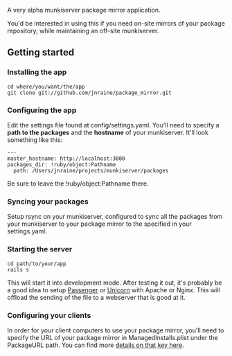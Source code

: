 A very alpha munkiserver package mirror application.

You'd be interested in using this if you need on-site mirrors of your package repository, while maintaining an off-site munkiserver.

## Getting started ##

### Installing the app ###

```
cd where/you/want/the/app
git clone git://github.com/jnraine/package_mirror.git
```

### Configuring the app ###

Edit the settings file found at config/settings.yaml.  You'll need to specify a **path to the packages** and the **hostname** of your munkiserver.  It'll look something like this:

```
---
master_hostname: http://localhost:3000
packages_dir: !ruby/object:Pathname 
  path: /Users/jnraine/projects/munkiserver/packages
```

Be sure to leave the !ruby/object:Pathname there.

### Syncing your packages ###

Setup rsync on your munkiserver, configured to sync all the packages from your munkiserver to your package mirror to the specified in your settings.yaml.

### Starting the server ###

```
cd path/to/your/app
rails s
```

This will start it into development mode.  After testing it out, it's probably be a good idea to setup [Passenger](http://www.modrails.com/) or [Unicorn](http://unicorn.bogomips.org/) with Apache or Nginx.  This will offload the sending of the file to a webserver that is good at it.

### Configuring your clients ###

In order for your client computers to use your package mirror, you'll need to specify the URL of your package mirror in ManagedInstalls.plist under the PackageURL path.  You can find more [details on that key here](http://code.google.com/p/munki/wiki/configuration).